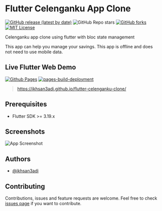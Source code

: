 # Flutter Celenganku App Clone

[![GitHub release (latest by date)](https://img.shields.io/github/v/release/ikhsan3adi/flutter_celenganku_app_clone)](https://github.com/ikhsan3adi/flutter-celenganku-clone/releases)
![GitHub Repo stars](https://img.shields.io/github/stars/ikhsan3adi/flutter_celenganku_app_clone?style=social)
[![GitHub forks](https://img.shields.io/github/forks/ikhsan3adi/flutter_celenganku_app_clone?style=social)](https://github.com/ikhsan3adi/flutter-celenganku-clone/fork)
[![MIT License](https://img.shields.io/badge/License-MIT-green.svg)](https://github.com/ikhsan3adi/flutter-celenganku-clone/blob/master/LICENSE)

Celenganku app clone using flutter with bloc state management

This app can help you manage your savings. This app is offline and does not need to use mobile data.

## Live Flutter Web Demo

[![Github Pages](https://github.com/ikhsan3adi/flutter-celenganku-clone/actions/workflows/gh-pages.yml/badge.svg)](https://github.com/ikhsan3adi/flutter-celenganku-clone/actions/workflows/gh-pages.yml)
[![pages-build-deployment](https://github.com/ikhsan3adi/flutter-celenganku-clone/actions/workflows/pages/pages-build-deployment/badge.svg?branch=gh-pages)](https://github.com/ikhsan3adi/flutter-celenganku-clone/actions/workflows/pages/pages-build-deployment)

> https://ikhsan3adi.github.io/flutter-celenganku-clone/

## Prerequisites

- Flutter SDK >= 3.19.x

## Screenshots

![App Screenshot](https://github.com/ikhsan3adi/flutter_celenganku_app_clone/raw/master/screenshots/screenshot-1.png)


## Authors

- [@ikhsan3adi](https://www.github.com/ikhsan3adi)


## Contributing

Contributions, issues and feature requests are welcome.
Feel free to check [issues page](https://github.com/ikhsan3adi/flutter_celenganku_app_clone/issues) if you want to contribute.

